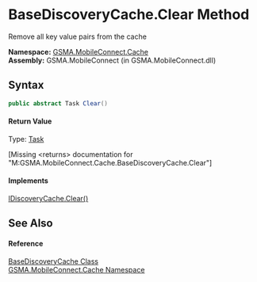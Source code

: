 BaseDiscoveryCache.Clear Method
===============================
Remove all key value pairs from the cache

**Namespace:** [GSMA.MobileConnect.Cache][1]  
**Assembly:** GSMA.MobileConnect (in GSMA.MobileConnect.dll)

Syntax
------

```csharp
public abstract Task Clear()
```

#### Return Value
Type: [Task][2]  

[Missing &lt;returns> documentation for "M:GSMA.MobileConnect.Cache.BaseDiscoveryCache.Clear"]

#### Implements
[IDiscoveryCache.Clear()][3]  


See Also
--------

#### Reference
[BaseDiscoveryCache Class][4]  
[GSMA.MobileConnect.Cache Namespace][1]  

[1]: ../README.md
[2]: http://msdn.microsoft.com/en-us/library/dd235678
[3]: ../IDiscoveryCache/Clear.md
[4]: README.md
[5]: ../../_icons/Help.png